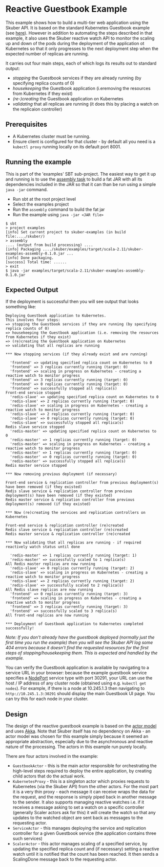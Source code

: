 
# Reactive Guestbook Example

This example shows how to build a multi-tier web application using the Skuber API. It is based on the standard Kubernetes Guestbook example (see [here](https://github.com/kubernetes/kubernetes/tree/master/examples/guestbook)). However in addition to automating the steps described in that example, it also uses the Skuber reactive watch API to monitor the scaling up and down of the pods during the deployment of the application ot Kubernetes so that it only progresses to the next deployment step when the expected number of replicas are running.

It carries out four main steps, each of which logs its results out to standard output:

- *stopping* the Guestbook services if they are already running (by specifying replica counts of 0)
- *housekeeping* the Guestbook application (i.eremoving the resources from Kubernetes if they exist)
- *(re-)creating* the Guestbook application on Kubernetes
- *validating* that all replicas are running (it does this by placing a watch on the replicaion controller) 

## Prerequisites

- A Kubernetes cluster must be running. 
- Ensure client is configured for that cluster - by default all you need is a `kubectl proxy` running locally on its default port 8001.

## Running the example

This is part of the 'examples' SBT sub-project. The easiest way to get it up and running is to use the [assembly task](https://github.com/sbt/sbt-assembly) to build a fat JAR with all its dependencies included in the JAR so that it can than be run using a simple `java -jar` command.

- Run sbt at the root project level 
- Select the examples project
- Run the `assembly` command to build the fat jar
- Run the example using `java -jar <JAR file>`

```console
$ sbt
> project examples
[info] Set current project to skuber-examples (in build file:..../skuber/) 
> assembly
.... (output from build processing) ....
[info] Packaging ..../skuber/examples/target/scala-2.11/skuber-examples-assembly-0.1.0.jar ...
[info] Done packaging.
[success] Total time: ......
> exit
$ java -jar examples/target/scala-2.11/skuber-examples-assembly-0.1.0.jar 
```

## Expected Output
 
If the deployment is successful then you will see output that looks something like:

```console
Deploying Guestbook application to Kubernetes.
This involves four steps:
=> stopping the Guestbook services if they are running (by specifying replica counts of 0)
=> housekeeping the Guestbook application (i.e. removing the resources from Kubernetes if they exist)
=> (re)creating the Guestbook application on Kubernetes
=> validating that all replicas are running

*** Now stopping services (if they already exist and are running)

  'frontend' => updating specified replica count on Kubernetes to 0
  'frontend' => 3 replicas currently running (target: 0)
  'frontend' => scaling in progress on Kubernetes - creating a reactive watch to monitor progress
  'frontend' => 3 replicas currently running (target: 0)
  'frontend' => 0 replicas currently running (target: 0)
  'frontend' => successfully stopped all replica(s)
Front-end service stopped
  'redis-slave' => updating specified replica count on Kubernetes to 0
  'redis-slave' => 2 replicas currently running (target: 0)
  'redis-slave' => scaling in progress on Kubernetes - creating a reactive watch to monitor progress
  'redis-slave' => 2 replicas currently running (target: 0)
  'redis-slave' => 0 replicas currently running (target: 0)
  'redis-slave' => successfully stopped all replica(s)
Redis slave service stopped
  'redis-master' => updating specified replica count on Kubernetes to 0
  'redis-master' => 1 replicas currently running (target: 0)
  'redis-master' => scaling in progress on Kubernetes - creating a reactive watch to monitor progress
  'redis-master' => 1 replicas currently running (target: 0)
  'redis-master' => 0 replicas currently running (target: 0)
  'redis-master' => successfully stopped all replica(s)
Redis master service stopped

*** Now removing previous deployment (if necessary)

Front-end service & replication controller from previous deployment(s) have been removed (if they existed)
Redis slave service & replication controller from previous deployment(s) have been removed (if they existed)
Redis master service & replication controller from previous deployment(s) removed (if they existed)

*** Now (re)creating the services and replication controllers on Kubernetes

Front-end service & replication controller (re)created
Redis slave service & replication controller (re)created
Redis master service & replication controller (re)created

*** Now validating that all replicas are running - if required reactively watch status until done

  'redis-master' => 1 replicas currently running (target: 1)
  'redis-master' => successfully scaled to 1 replica(s)
All Redis master replicas are now running
  'redis-slave' => 0 replicas currently running (target: 2)
  'redis-slave' => scaling in progress on Kubernetes - creating a reactive watch to monitor progress
  'redis-slave' => 2 replicas currently running (target: 2)
  'redis-slave' => successfully scaled to 2 replica(s)
All Redis slave replicas are now running
  'frontend' => 0 replicas currently running (target: 3)
  'frontend' => scaling in progress on Kubernetes - creating a reactive watch to monitor progress
  'frontend' => 3 replicas currently running (target: 3)
  'frontend' => successfully scaled to 3 replica(s)
All front-end replicas are now running

*** Deployment of Guestbook application to Kubernetes completed successfully!
```

*Note: If you don't already have the guestbook deployed (normally just the first time you run the example) then you will see the Skuber API log some 404 errors because it doesn't find the requested resources for the first steps of stopping/housekeeping them. This is expected and handled by the example.* 

You can verify the Guestbook application is available by navigating to a service URL in your browser: because the example guestbook service specifies a [NodePort](https://github.com/kubernetes/kubernetes/blob/master/docs/user-guide/services.md#type-nodeport) service type with port 30291, your URL can use the host / IP address of any cluster node (obtained using e.g. `kubectl get nodes`). For example, if there is a node at 10.245.1.3 then navigating to `http://10.245.1.3:30291` should display the main Guestbook UI page. You can try this for each node in your cluster. 

## Design

The design of the reactive guestbook example is based on the [actor model](https://en.wikipedia.org/wiki/Actor_model) and uses [Akka](http://doc.akka.io/docs/akka/2.4.1/intro/what-is-akka.html). Note that Skuber itself has no dependency on Akka - an actor model was chosen for this example simply because it seemed an appropriate abstraction, especially due to the asynchronous and reactive nature of the processing. The actors in this example run purely locally.

There are four actors involved in the example:

- `GuestbookActor` - this is the main actor responsible for orchestrating the high-level steps required to deploy the entire application, by creating child actors that do the actual work.
- `KubernetesProxy` - this is a singleton actor which proxies requests to Kubernetes (via the Skuber API) from the other actors. For the most part it is a very thin proxy - each message it can receive wraps the data for the request, and the response is simply piped back in another message to the sender. It also supports managing reactive watches i.e. if it receives a message asking to set a watch on a specific controller (generally Scaler actors ask for this) it will create the watch so that any updates to the watched object are sent back as messages to the requesting actor.
- `ServiceActor` - this manages deploying the service and replication controller for a given Guestbook service (the application contains three such services)
- `ScalerActor` - this actor manages scaling of a specified service, by updating the specified replica count and (if necessary) setting a reactive watch until it is notified that the count has been reached. It then sends a ScalingDone message back to the requesting actor.  
